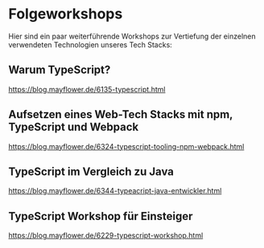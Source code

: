 # Folgeworkshops

Hier sind ein paar weiterführende Workshops zur Vertiefung der einzelnen verwendeten Technologien unseres Tech Stacks:

## Warum TypeScript?

https://blog.mayflower.de/6135-typescript.html

## Aufsetzen eines Web-Tech Stacks mit npm, TypeScript und Webpack

https://blog.mayflower.de/6324-typescript-tooling-npm-webpack.html

## TypeScript im Vergleich zu Java

https://blog.mayflower.de/6344-typeacript-java-entwickler.html

## TypeScript Workshop für Einsteiger

https://blog.mayflower.de/6229-typescript-workshop.html
